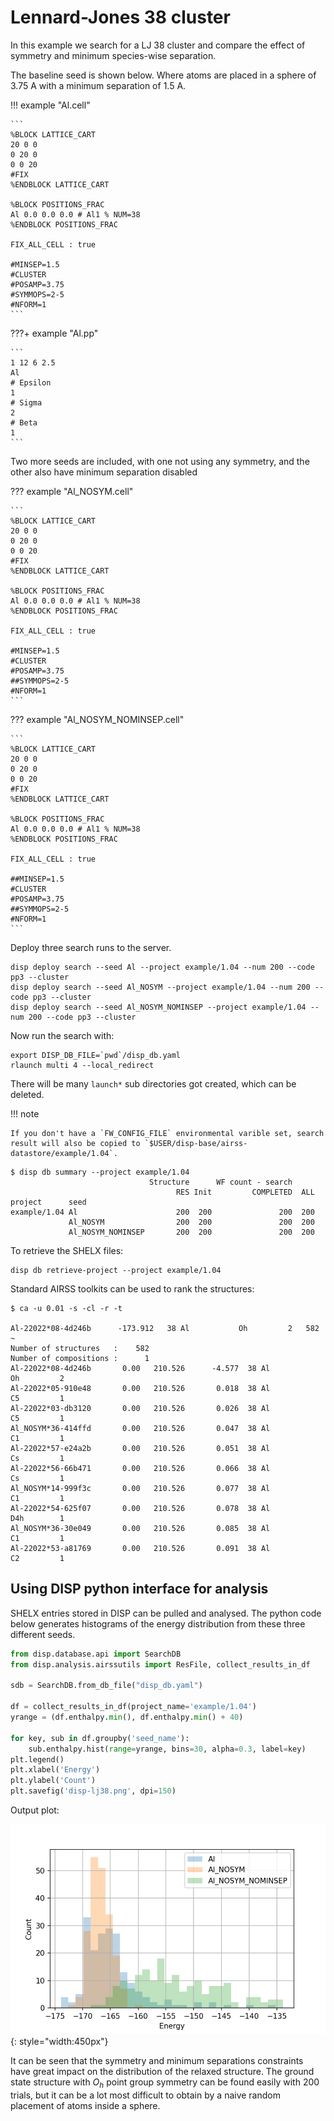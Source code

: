 # Lennard-Jones 38 cluster


In this example we search for a LJ 38 cluster and compare the effect of symmetry and minimum species-wise separation.

The baseline seed is shown below. Where atoms are placed in a sphere of 3.75 A with a minimum separation of 1.5 A.

!!! example "Al.cell"

    ```
    %BLOCK LATTICE_CART
    20 0 0
    0 20 0
    0 0 20
    #FIX
    %ENDBLOCK LATTICE_CART

    %BLOCK POSITIONS_FRAC
    Al 0.0 0.0 0.0 # Al1 % NUM=38
    %ENDBLOCK POSITIONS_FRAC

    FIX_ALL_CELL : true

    #MINSEP=1.5
    #CLUSTER
    #POSAMP=3.75
    #SYMMOPS=2-5
    #NFORM=1
    ```

???+ example "Al.pp"

    ```
    1 12 6 2.5
    Al
    # Epsilon
    1
    # Sigma
    2
    # Beta
    1
    ```

Two more seeds are included, with one not using any symmetry, and the other also have minimum separation disabled


??? example "Al_NOSYM.cell"

    ```
    %BLOCK LATTICE_CART
    20 0 0
    0 20 0
    0 0 20
    #FIX
    %ENDBLOCK LATTICE_CART

    %BLOCK POSITIONS_FRAC
    Al 0.0 0.0 0.0 # Al1 % NUM=38
    %ENDBLOCK POSITIONS_FRAC

    FIX_ALL_CELL : true

    #MINSEP=1.5
    #CLUSTER
    #POSAMP=3.75
    ##SYMMOPS=2-5
    #NFORM=1
    ```

??? example "Al_NOSYM_NOMINSEP.cell"

    ```
    %BLOCK LATTICE_CART
    20 0 0
    0 20 0
    0 0 20
    #FIX
    %ENDBLOCK LATTICE_CART

    %BLOCK POSITIONS_FRAC
    Al 0.0 0.0 0.0 # Al1 % NUM=38
    %ENDBLOCK POSITIONS_FRAC

    FIX_ALL_CELL : true

    ##MINSEP=1.5
    #CLUSTER
    #POSAMP=3.75
    ##SYMMOPS=2-5
    #NFORM=1
    ```

Deploy three search runs to the server.

```
disp deploy search --seed Al --project example/1.04 --num 200 --code pp3 --cluster
disp deploy search --seed Al_NOSYM --project example/1.04 --num 200 --code pp3 --cluster
disp deploy search --seed Al_NOSYM_NOMINSEP --project example/1.04 --num 200 --code pp3 --cluster
```

Now run the search with:

```
export DISP_DB_FILE=`pwd`/disp_db.yaml
rlaunch multi 4 --local_redirect
```

There will be many `launch*` sub directories got created, which can be deleted.

!!! note

    If you don't have a `FW_CONFIG_FILE` environmental varible set, search result will also be copied to `$USER/disp-base/airss-datastore/example/1.04`.


```
$ disp db summary --project example/1.04
                               Structure      WF count - search
                                     RES Init         COMPLETED  ALL
project      seed
example/1.04 Al                      200  200               200  200
             Al_NOSYM                200  200               200  200
             Al_NOSYM_NOMINSEP       200  200               200  200
```

To retrieve the SHELX files:


```
disp db retrieve-project --project example/1.04
```

Standard AIRSS toolkits can be used to rank the structures:

```
$ ca -u 0.01 -s -cl -r -t

Al-22022*08-4d246b      -173.912   38 Al           Oh         2   582      ~
Number of structures   :    582
Number of compositions :      1
Al-22022*08-4d246b       0.00   210.526      -4.577  38 Al           Oh         2
Al-22022*05-910e48       0.00   210.526       0.018  38 Al           C5         1
Al-22022*03-db3120       0.00   210.526       0.026  38 Al           C5         1
Al_NOSYM*36-414ffd       0.00   210.526       0.047  38 Al           C1         1
Al-22022*57-e24a2b       0.00   210.526       0.051  38 Al           Cs         1
Al-22022*56-66b471       0.00   210.526       0.066  38 Al           Cs         1
Al_NOSYM*14-999f3c       0.00   210.526       0.077  38 Al           C1         1
Al-22022*54-625f07       0.00   210.526       0.078  38 Al           D4h        1
Al_NOSYM*36-30e049       0.00   210.526       0.085  38 Al           C1         1
Al-22022*53-a81769       0.00   210.526       0.091  38 Al           C2         1
```

## Using DISP python interface for analysis


SHELX entries stored in DISP can be pulled and analysed.
The python code below generates histograms of the energy distribution from these three different seeds.


```python
from disp.database.api import SearchDB
from disp.analysis.airssutils import ResFile, collect_results_in_df

sdb = SearchDB.from_db_file("disp_db.yaml")

df = collect_results_in_df(project_name='example/1.04')
yrange = (df.enthalpy.min(), df.enthalpy.min() + 40)

for key, sub in df.groupby('seed_name'):
    sub.enthalpy.hist(range=yrange, bins=30, alpha=0.3, label=key)
plt.legend()
plt.xlabel('Energy')
plt.ylabel('Count')
plt.savefig('disp-lj38.png', dpi=150)
```

Output plot:

![LJ 38 energy distribution](disp-lj38.png){: style="width:450px"}

It can be seen that the symmetry and minimum separations constraints have great impact on the distribution of the relaxed structure.
The ground state structure with $O_h$ point group symmetry can be found easily with 200 trials, but it can be a lot most difficult to obtain by a naive random placement of atoms inside a sphere.